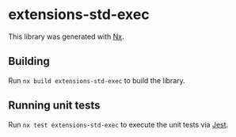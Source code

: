 <!--
SPDX-FileCopyrightText: 2023 Friedrich-Alexander-Universitat Erlangen-Nurnberg

SPDX-License-Identifier: AGPL-3.0-only
-->

# extensions-std-exec

This library was generated with [Nx](https://nx.dev).

## Building

Run `nx build extensions-std-exec` to build the library.

## Running unit tests

Run `nx test extensions-std-exec` to execute the unit tests via [Jest](https://jestjs.io).
